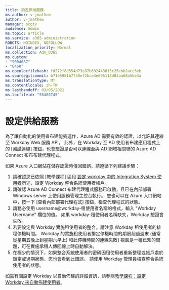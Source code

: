 ```yaml
---
title: 設定供給服務
ms.author: v-jmathew
author: v-jmathew
manager: scotv
audience: Admin
ms.topic: article
ms.service: o365-administration
ROBOTS: NOINDEX, NOFOLLOW
localization_priority: Normal
ms.collection: Adm_O365
ms.custom:
- "9004687"
- "8468"
ms.openlocfilehash: fd272f8d554d73c87b832443815c25ebb2acc3eb
ms.sourcegitcommit: b71e5981b7f30ef2bce4e695118d03aa68a5be4a
ms.translationtype: MT
ms.contentlocale: zh-TW
ms.lasthandoff: 03/05/2021
ms.locfileid: "50480745"
---
```

# <a name="configuring-the-provision-service"></a>設定供給服務

為了讓自動化的使用者布建能夠運作，Azure AD 需要有效的認證，以允許其連線至 Workday Web 服務 API。 此外，在 Workday 至 AD 使用者布建應用程式上的 [測試連線] 按鈕，也會驗證是否可以連線至與 AD 網域相關聯的 Azure AD Connect 布布布建代理程式。

如果 Azure 入口網站在儲存認證時傳回錯誤，請遵循下列建議步驟：

1. 請確認您已依照 [教學課程] 區段 [設定 workday 中的 Integration System 使用者](https://docs.microsoft.com/azure/active-directory/saas-apps/workday-inbound-tutorial)所述，設定 Workday 整合系統使用者帳戶。
2. 請確認 Azure AD Connect 布建代理程式服務已啟動，且已在內部部署 Windows server 上使用服務管理主控台執行。 您也可以在 Azure 入口網站中，按一下 [查看內部部署代理程式] 按鈕，檢查代理程式的狀態。
3. 請務必使用 username@workday-租使用者名稱的格式，輸入 "Workday Username" 欄位的值。 如果 workday-租使用者名稱缺失，Workday 驗證會失敗。
4. 若要設定與 Workday 實施租使用者的整合，請注意 Workday 租使用者的排程停機時間。 Workday 的實施租使用者排定停機時間的期限超過週末 (通常從星期五晚上到星期六早上) 和此停機時間的連線失敗] 視窗是一種已知的問題，可在實施承租人傳回線上時自動解決。
5. 在極少的情況下，如果整合系統使用者的密碼因租使用者重新整理或帳戶處於鎖定或過期狀態，您也會看到此錯誤。 請使用 Workday 管理員檢查整合系統使用者的狀態。

如需有關設定 Workday 以自動佈建的詳細資訊，請參閱[教學課程：設定 Workday 來自動佈建使用者](https://docs.microsoft.com/azure/active-directory/saas-apps/workday-inbound-tutorial)。
